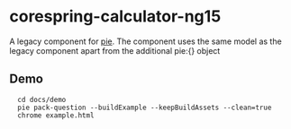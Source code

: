 # corespring-calculator-ng15

A legacy component for [pie](http://github.com/PieLabs/pie).
The component uses the same model as the legacy component apart from the additional pie:{} object

## Demo

 ```
   cd docs/demo 
   pie pack-question --buildExample --keepBuildAssets --clean=true 
   chrome example.html     
 ```  
  

 
  

 
